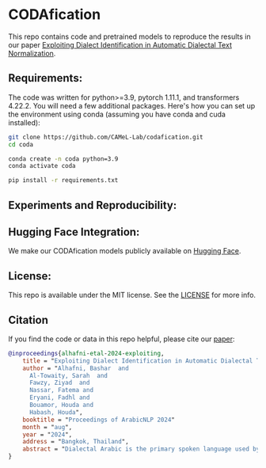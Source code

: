 # CODAfication


This repo contains code and pretrained models to reproduce the results in our paper [Exploiting Dialect Identification
in Automatic Dialectal Text Normalization](https://arxiv.org/pdf/2407.03020).


## Requirements:

The code was written for python>=3.9, pytorch 1.11.1, and transformers 4.22.2. You will need a few additional packages. Here's how you can set up the environment using conda (assuming you have conda and cuda installed):

```bash
git clone https://github.com/CAMeL-Lab/codafication.git
cd coda

conda create -n coda python=3.9
conda activate coda

pip install -r requirements.txt
```

## Experiments and Reproducibility:



## Hugging Face Integration:
We make our CODAfication models publicly available on [Hugging Face]().


## License:

This repo is available under the MIT license. See the [LICENSE](LICENSE) for more info.

## Citation

If you find the code or data in this repo helpful, please cite our [paper](https://arxiv.org/pdf/2407.03020):

```BibTeX
@inproceedings{alhafni-etal-2024-exploiting,
    title = "Exploiting Dialect Identification in Automatic Dialectal Text Normalization",
    author = "Alhafni, Bashar  and
      Al-Towaity, Sarah  and
      Fawzy, Ziyad  and
      Nassar, Fatema and
      Eryani, Fadhl and
      Bouamor, Houda and
      Habash, Houda",
    booktitle = "Proceedings of ArabicNLP 2024"
    month = "aug",
    year = "2024",
    address = "Bangkok, Thailand",
    abstract = "Dialectal Arabic is the primary spoken language used by native Arabic speakers in daily communication. The rise of social media platforms has notably expanded its use as a written language. However, Arabic dialects do not have standard orthographies. This, combined with the inherent noise in user-generated content on social media, presents a major challenge to NLP applications dealing with Dialectal Arabic. In this paper, we explore and report on the task of CODAfication, which aims to normalize Dialectal Arabic into the Conventional Orthography for Dialectal Arabic (CODA). We work with a unique parallel corpus of multiple Arabic dialects focusing on five major city dialects. We benchmark newly developed pretrained sequence-to-sequence models on the task of CODAfication. We further show that using dialect identification information improves the performance across all dialects. We make our code, data, and pretrained models publicly available.",
}
```
